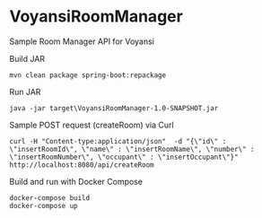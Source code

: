 # VoyansiRoomManager
Sample Room Manager API for Voyansi


Build JAR

```
mvn clean package spring-boot:repackage
```

Run JAR

```
java -jar target\VoyansiRoomManager-1.0-SNAPSHOT.jar
```

Sample POST request (createRoom) via Curl

```
curl -H "Content-type:application/json"  -d "{\"id\" : \"insertRoomId\", \"name\" : \"insertRoomName\", \"number\" : \"insertRoomNumber\", \"occupant\" : \"insertOccupant\"}" http://localhost:8080/api/createRoom
```

Build and run with Docker Compose

```
docker-compose build
docker-compose up
```